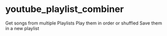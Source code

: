 # youtube_playlist_combiner

Get songs from multiple Playlists
Play them in order or shuffled
Save them in a new playlist
